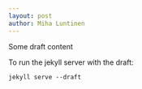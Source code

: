 ```yaml
---
layout: post
author: Miha Luntinen
---
```


Some draft content

To run the jekyll server with the draft:

`jekyll serve --draft`